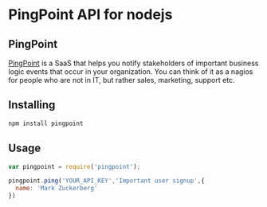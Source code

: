 # PingPoint API for nodejs

## PingPoint

[PingPoint](https://pingpoint.io) is a SaaS that helps you notify stakeholders of important business logic events that occur in your organization. You can think of it as a nagios for people who are not in IT, but rather sales, marketing, support etc.

## Installing

```js
npm install pingpoint
```

## Usage
```js
var pingpoint = require('pingpoint');

pingpoint.ping('YOUR_API_KEY','Important user signup',{
  name: 'Mark Zuckerberg'
})
```
